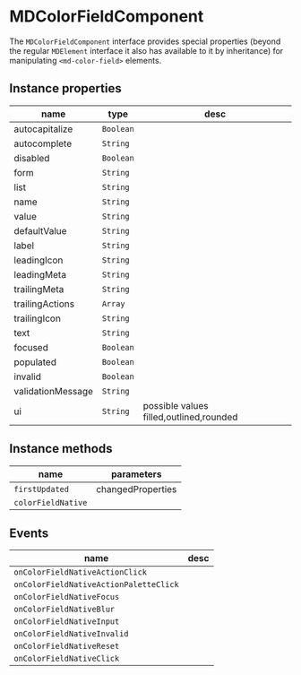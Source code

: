 # MDColorFieldComponent
The `MDColorFieldComponent` interface provides special properties (beyond the regular `MDElement` interface it also has available to it by inheritance) for manipulating `<md-color-field>` elements.

## Instance properties

name|type|desc
---|---|---
autocapitalize|`Boolean`|
autocomplete|`String`|
disabled|`Boolean`|
form|`String`|
list|`String`|
name|`String`|
value|`String`|
defaultValue|`String`|
label|`String`|
leadingIcon|`String`|
leadingMeta|`String`|
trailingMeta|`String`|
trailingActions|`Array`|
trailingIcon|`String`|
text|`String`|
focused|`Boolean`|
populated|`Boolean`|
invalid|`Boolean`|
validationMessage|`String`|
ui|`String`|possible values filled,outlined,rounded

## Instance methods

name|parameters
---|---
`firstUpdated`|changedProperties
`colorFieldNative`|

## Events

name|desc
---|---
`onColorFieldNativeActionClick`|
`onColorFieldNativeActionPaletteClick`|
`onColorFieldNativeFocus`|
`onColorFieldNativeBlur`|
`onColorFieldNativeInput`|
`onColorFieldNativeInvalid`|
`onColorFieldNativeReset`|
`onColorFieldNativeClick`|
